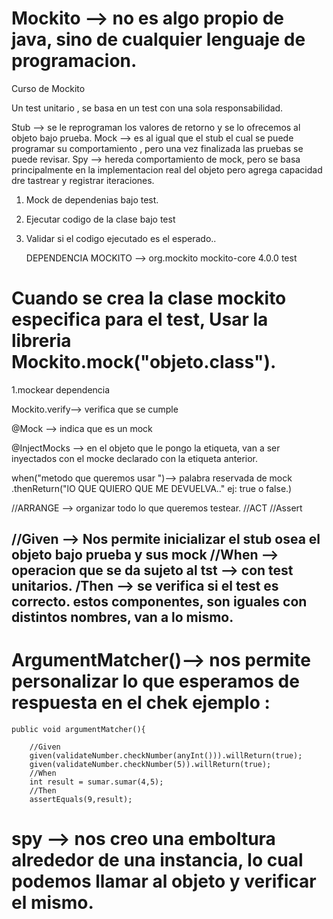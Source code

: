 # Mockito --> no es algo propio de java, sino de cualquier lenguaje de programacion.
Curso de Mockito

Un test unitario , se basa en un test con una sola responsabilidad.

Stub --> se le reprograman los valores de retorno y se lo ofrecemos al objeto bajo prueba.
Mock  --> es al igual que el stub el cual se puede programar su comportamiento , pero una vez finalizada las pruebas se puede revisar.
Spy  --> hereda comportamiento de mock, pero se basa principalmente en la implementacion real del objeto pero agrega capacidad dre tastrear y registrar iteraciones.

1. Mock de dependenias bajo test.
2. Ejecutar codigo de la clase bajo test
3. Validar si el codigo ejecutado es el esperado..

   DEPENDENCIA MOCKITO -->       <dependency>
            <groupId>org.mockito</groupId>
            <artifactId>mockito-core</artifactId>
            <version>4.0.0</version>
            <scope>test</scope>
        </dependency>
# Cuando se crea la clase mockito especifica para el test, Usar la libreria Mockito.mock("objeto.class").

1.mockear dependencia

Mockito.verify--> verifica que se cumple

@Mock --> indica que es un mock

@InjectMocks --> en el objeto que le pongo la etiqueta, van a ser inyectados con el mocke declarado con la etiqueta anterior.

when("metodo que queremos usar ")--> palabra reservada de mock 
.thenReturn("lO QUE QUIERO QUE ME DEVUELVA.." ej: true o false.)

 
//ARRANGE --> organizar todo lo que queremos testear.
//ACT
//Assert
    
//Given --> Nos permite inicializar el stub osea el objeto bajo prueba y sus mock
//When --> operacion que se da sujeto al tst --> con test unitarios.
/Then  --> se verifica si el test es correcto.
    estos componentes, son iguales con distintos nombres, van a lo mismo.
------------------------------------------------------------------------------------------------------------------------------
# ArgumentMatcher()--> nos permite personalizar lo que esperamos de respuesta en el chek ejemplo : 

    public void argumentMatcher(){

        //Given
        given(validateNumber.checkNumber(anyInt())).willReturn(true);
        given(validateNumber.checkNumber(5)).willReturn(true);
        //When
        int result = sumar.sumar(4,5);
        //Then
        assertEquals(9,result);

# spy --> nos creo una emboltura alrededor de una instancia, lo cual podemos llamar al objeto y verificar el mismo.
